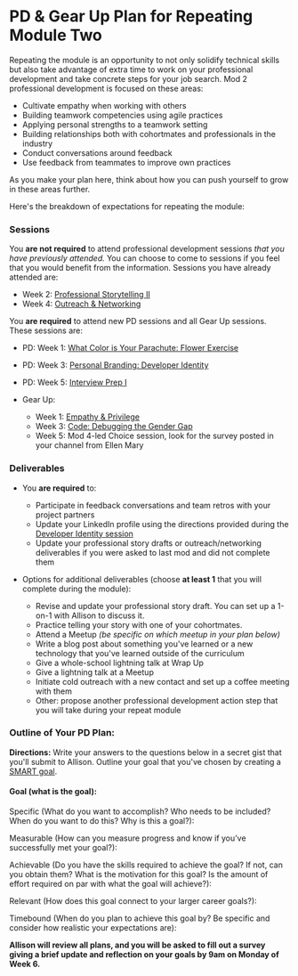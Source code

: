 # PD & Gear Up Plan for Repeating Module Two
Repeating the module is an opportunity to not only solidify technical skills but also take advantage of extra time to work on your professional development and take concrete steps for your job search. Mod 2 professional development is focused on these areas:

* Cultivate empathy when working with others
* Building teamwork competencies using agile practices
* Applying personal strengths to a teamwork setting
* Building relationships both with cohortmates and professionals in the industry
* Conduct conversations around feedback
* Use feedback from teammates to improve own practices

As you make your plan here, think about how you can push yourself to grow in these areas further.

Here's the breakdown of expectations for repeating the module:

### Sessions
You **are not required** to attend professional development sessions *that you have previously attended.* You can choose to come to sessions if you feel that you would benefit from the information. Sessions you have already attended are:

   * Week 2: [Professional Storytelling II](https://github.com/turingschool/career-development-curriculum/blob/master/module_two/professional_storytelling_ii.md)
   * Week 4: [Outreach & Networking](https://github.com/turingschool/career-development-curriculum/blob/master/module_two/outreach_and_networking.md)

You **are required** to attend new PD sessions and all Gear Up sessions. These sessions are:
  * PD: Week 1: [What Color is Your Parachute: Flower Exercise](https://github.com/turingschool/career-development-curriculum/blob/master/module_two/flower_exercise.md)
  * PD: Week 3: [Personal Branding: Developer Identity](https://github.com/turingschool/career-development-curriculum/blob/master/module_two/developer_identity.md)
  * PD: Week 5: [Interview Prep I](https://github.com/turingschool/career-development-curriculum/blob/master/module_two/interview_prep_i.md)
  
  * Gear Up:
    * Week 1: [Empathy & Privilege](https://github.com/turingschool/gear-up/blob/master/Mod2_Week1_Empathy_and_Privilege.markdown)
    * Week 3: [Code: Debugging the Gender Gap](https://github.com/turingschool/gear-up/blob/master/Mod2_Week3_Code_debugging_compact_version.md)
    * Week 5: Mod 4-led Choice session, look for the survey posted in your channel from Ellen Mary
    
### Deliverables
* You **are required** to:
   * Participate in feedback conversations and team retros with your project partners
   * Update your LinkedIn profile using the directions provided during the [Developer Identity session](https://github.com/turingschool/career-development-curriculum/blob/master/module_two/developer_identity.md)
   * Update your professional story drafts or outreach/networking deliverables if you were asked to last mod and did not complete them
   
* Options for additional deliverables (choose **at least 1** that you will complete during the module):
   * Revise and update your professional story draft. You can set up a 1-on-1 with Allison to discuss it.
   * Practice telling your story with one of your cohortmates.
   * Attend a Meetup *(be specific on which meetup in your plan below)*
   * Write a blog post about something you've learned or a new technology that you've learned outside of the curriculum
   * Give a whole-school lightning talk at Wrap Up
   * Give a lightning talk at a Meetup
   * Initiate cold outreach with a new contact and set up a coffee meeting with them
   * Other: propose another professional development action step that you will take during your repeat module

### Outline of Your PD Plan:
**Directions:** Write your answers to the questions below in a secret gist that you'll submit to Allison. Outline your goal that you've chosen by creating a [SMART goal](https://www.smartsheet.com/blog/essential-guide-writing-smart-goals). 

#### Goal (what is the goal): 

Specific (What do you want to accomplish? Who needs to be included? When do you want to do this? Why is this a goal?): 

Measurable (How can you measure progress and know if you’ve successfully met your goal?):

Achievable (Do you have the skills required to achieve the goal? If not, can you obtain them? What is the motivation for this goal? Is the amount of effort required on par with what the goal will achieve?):

Relevant (How does this goal connect to your larger career goals?):

Timebound (When do you plan to achieve this goal by? Be specific and consider how realistic your expectations are):

**Allison will review all plans, and you will be asked to fill out a survey giving a brief update and reflection on your goals by 9am on Monday of Week 6.**   
